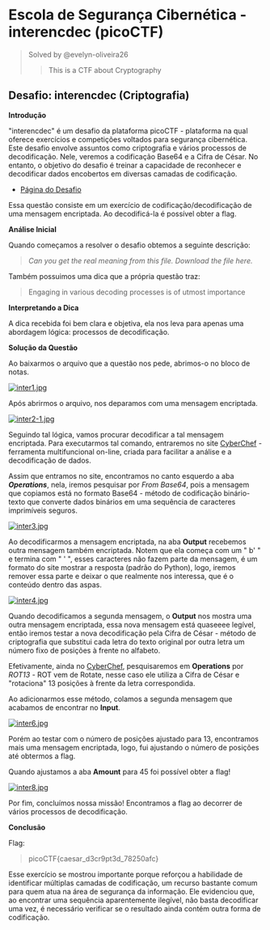 # Escola de Segurança Cibernética - interencdec (picoCTF)

> Solved by @evelyn-oliveira26
>
>> This is a CTF about Cryptography

## Desafio: interencdec (Criptografia)

**Introdução**

"interencdec" é um desafio da plataforma picoCTF - plataforma na qual oferece exercícios e competições voltados para segurança cibernética. Este desafio envolve assuntos como criptografia e vários processos de decodificação. Nele, veremos a codificação Base64 e a Cifra de César. No entanto, o objetivo do desafio é treinar a capacidade de reconhecer e decodificar dados encobertos em diversas camadas de codificação.

* [Página do Desafio](https://play.picoctf.org/practice/challenge/418)

Essa questão consiste em um exercício de codificação/decodificação de uma mensagem encriptada. Ao decodificá-la é possível obter a flag.

**Análise Inicial**

Quando começamos a resolver o desafio obtemos a seguinte descrição:

>*Can you get the real meaning from this file.
Download the file here.*

Também possuimos uma dica que a própria questão traz:

>Engaging in various decoding processes is of utmost importance

**Interpretando a Dica**

A dica recebida foi bem clara e objetiva, ela nos leva para apenas uma abordagem lógica: processos de decodificação.

**Solução da Questão**

Ao baixarmos o arquivo que a questão nos pede, abrimos-o no bloco de notas.

[![inter1.jpg](https://i.postimg.cc/X7h8g1nd/inter1.jpg)](https://postimg.cc/ykmc1Pg8)

Após abrirmos o arquivo, nos deparamos com uma mensagem encriptada.

[![inter2-1.jpg](https://i.postimg.cc/DZyLh127/inter2-1.jpg)](https://postimg.cc/qtSzXhhF)

Seguindo tal lógica, vamos procurar decodificar a tal mensagem encriptada. Para executarmos tal comando, entraremos no site [CyberChef](https://gchq.github.io/CyberChef/) - ferramenta multifuncional on-line, criada para facilitar a análise e a decodificação de dados.

Assim que entramos no site, encontramos no canto esquerdo a aba ***Operations***, nela, iremos pesquisar por *From Base64*, pois a mensagem que copiamos está no formato Base64 - método de codificação binário-texto que converte dados binários em uma sequência de caracteres imprimíveis seguros.

[![inter3.jpg](https://i.postimg.cc/wBxzHQGf/inter3.jpg)](https://postimg.cc/0z4F0DxD)

Ao decodificarmos a mensagem encriptada, na aba **Output** recebemos outra mensagem também encriptada. Notem que ela começa com um " b' " e termina com " ' ", esses caracteres não fazem parte da mensagem, é um formato do site mostrar a resposta (padrão do Python), logo, iremos remover essa parte e deixar o que realmente nos interessa, que é o conteúdo dentro das aspas.
 
[![inter4.jpg](https://i.postimg.cc/VLyc58hb/inter4.jpg)](https://postimg.cc/5jmrkZbx)

Quando decodificamos a segunda mensagem, o **Output** nos mostra uma outra mensagem encriptada, essa nova mensagem está quaseeee legível, então iremos testar a nova decodificação pela Cifra de César -  método de criptografia que substitui cada letra do texto original por outra letra um número fixo de posições à frente no alfabeto.

Efetivamente, ainda no [CyberChef](https://gchq.github.io/CyberChef/), pesquisaremos em **Operations** por *ROT13* - ROT vem de Rotate, nesse caso ele utiliza a Cifra de César e "rotaciona" 13 posições à frente da letra correspondida. 

Ao adicionarmos esse método, colamos a segunda mensagem que acabamos de encontrar no **Input**.

[![inter6.jpg](https://i.postimg.cc/6ptJLhtW/inter6.jpg)](https://postimg.cc/RNsDvKWy)

Porém ao testar com o número de posições ajustado para 13, encontramos mais uma mensagem encriptada, logo, fui ajustando o número de posições até obtermos a flag.

Quando ajustamos a aba **Amount** para 45 foi possível obter a flag!

[![inter8.jpg](https://i.postimg.cc/GmK0Msmk/inter8.jpg)](https://postimg.cc/tssmJJPT)

Por fim, concluímos nossa missão! Encontramos a flag ao decorrer de vários processos de decodificação.

**Conclusão**

Flag:

>picoCTF{caesar_d3cr9pt3d_78250afc}

Esse exercício se mostrou importante porque reforçou a habilidade de identificar múltiplas camadas de codificação, um recurso bastante comum para quem atua na área de segurança da informação. Ele evidenciou que, ao encontrar uma sequência aparentemente ilegível, não basta decodificar uma vez, é necessário verificar se o resultado ainda contém outra forma de codificação.
